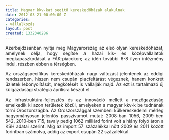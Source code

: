 ```yaml
---
title: Magyar kkv-kat segítő kereskedőházak alakulnak
date: 2012-03-21 00:00:00 Z
categories:
- vállalkozás
layout: post
created: 1332340286
---
```


<p style="text-align: justify;">Azerbajdzsánban nyitja meg Magyarország az első olyan kereskedőházat, amelynek célja, hogy segítse a hazai kis- és középvállalatok megkapaszkodását a FÁK-piacokon; az idén további 6-8 ilyen intézmény indul, részben ebben a térségben.</p><p style="text-align: justify;">Az országspecifikus kereskedőházak nagy változást jelentenek az eddigi rendszerben, hiszen nem csupán piacfeltárást végeznek, hanem konkrét üzletek lebonyolítását, megkötését is vállalják majd. Az ezt is tartalmazó új külgazdasági stratégia áprilisra készül el.</p><p style="text-align: justify;">Az infrastruktúra-fejlesztés és az innováció mellett a mezőgazdaság emelkedik ki azon területek közül, amelyeken a magyar kkv-k be tudnának törni Oroszországba. Az Oroszországgal szembeni külkereskedelmi mérleg hagyományosan jelentős passzívumot mutat: 2008-ban 1056, 2009-ben 542, 2010-ben 715, tavaly pedig 1062 milliárd forint volt a hiány folyó áron a KSH adatai szerint. Míg az import 57 százalékkal nőtt 2009 és 2011 között forintban számolva, addig az export csupán 22 százalékkal.<br><br class="MsoNormal"></p>
